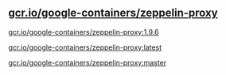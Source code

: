 
[gcr.io/google-containers/zeppelin-proxy](https://hub.docker.com/r/anjia0532/google-containers.zeppelin-proxy/tags/)
-----


[gcr.io/google-containers/zeppelin-proxy:1.9.6](https://hub.docker.com/r/anjia0532/google-containers.zeppelin-proxy/tags/)


[gcr.io/google-containers/zeppelin-proxy:latest](https://hub.docker.com/r/anjia0532/google-containers.zeppelin-proxy/tags/)


[gcr.io/google-containers/zeppelin-proxy:master](https://hub.docker.com/r/anjia0532/google-containers.zeppelin-proxy/tags/)


